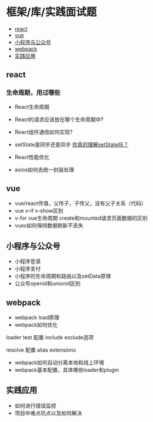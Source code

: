# 框架/库/实践面试题

- [react](#react)
- [vue](#vue)
- [小程序与公众号](#小程序与公众号)
- [webpack](#webpack)
- [实践应用](#实践应用)

## react

### 生命周期，用过哪些

- React生命周期
- React的请求应该放在哪个生命周期中?
- React组件通信如何实现?
- setState是同步还是异步 [你真的理解setState吗？](https://juejin.im/post/5b45c57c51882519790c7441)
- React性能优化

- axios如何去统一封装处理

## vue
- vue/react传值，父传子，子传父，没有父子关系（代码）
- vue v-if v-show区别
- v-for vue生命周期 create和mounted请求页面数据的区别
- vuex如何保持数据刷新不丢失

## 小程序与公众号

- 小程序登录
- 小程序支付
- 小程序的生命周期和路由以及setData原理
- 公众号openid和unionid区别

## webpack

- webpack load原理
- webpack如何优化

loader test 配置 include exclude选项

resolve 配置 alias extensions



- webpack如何自动分离本地和线上环境
- webpack基本配置，具体哪些loader和plugin

## 实践应用

- 如何进行错误监控
- 项目中难点坑点以及如何解决